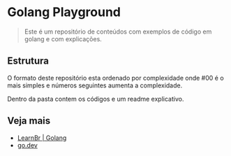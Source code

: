 # Golang Playground

> Este é um repositório de conteúdos com exemplos de código em golang e com explicações.

## Estrutura

O formato deste repositório esta ordenado por complexidade onde #00 é o mais simples e números seguintes aumenta a complexidade.

Dentro da pasta contem os códigos e um readme explicativo.

## Veja mais

- [LearnBr | Golang](https://github.com/learnbr/go)
- [go.dev](https://go.dev/)


